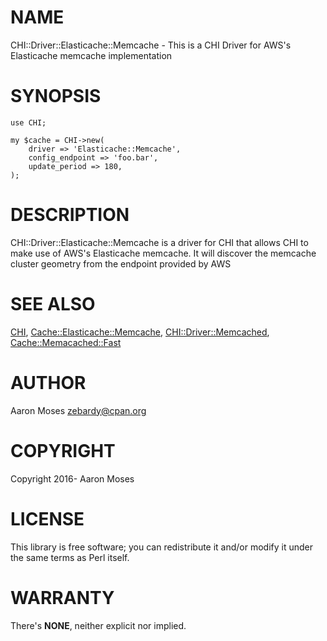 # NAME

CHI::Driver::Elasticache::Memcache - This is a CHI Driver for AWS's Elasticache memcache implementation

# SYNOPSIS

    use CHI;

    my $cache = CHI->new(
        driver => 'Elasticache::Memcache',
        config_endpoint => 'foo.bar',
        update_period => 180,
    );

# DESCRIPTION

CHI::Driver::Elasticache::Memcache is a driver for CHI that allows CHI to make use of AWS's Elasticache memcache. It will discover the memcache cluster geometry from the endpoint provided by AWS

# SEE ALSO

[CHI](https://metacpan.org/pod/CHI), [Cache::Elasticache::Memcache](https://metacpan.org/pod/Cache::Elasticache::Memcache), [CHI::Driver::Memcached](https://metacpan.org/pod/CHI::Driver::Memcached), [Cache::Memacached::Fast](https://metacpan.org/pod/Cache::Memacached::Fast)

# AUTHOR

Aaron Moses <zebardy@cpan.org>

# COPYRIGHT

Copyright 2016- Aaron Moses

# LICENSE

This library is free software; you can redistribute it and/or modify
it under the same terms as Perl itself.

# WARRANTY

There's **NONE**, neither explicit nor implied.
